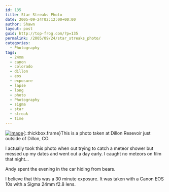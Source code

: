 ```yaml
---
id: 135
title: Star Streaks Photo
date: 2005-09-24T02:12:00+00:00
author: Shawn
layout: post
guid: http://top-frog.com/?p=135
permalink: /2005/09/24/star_streaks_photo/
categories:
  - Photography
tags:
  - 24mm
  - canon
  - colorado
  - dillon
  - eos
  - exposure
  - lapse
  - long
  - photo
  - Photography
  - sigma
  - star
  - streak
  - time
---
```

[<img class="th" src="https://top-frog.com/images/articles/stars1-thumb.jpg" alt="image" />](https://top-frog.com/images/articles/stars1.jpg){:.thickbox.frame}This is a photo taken at Dillon Resevoir just outside of Dillon, CO.

I actually took this photo when out trying to catch a meteor shower but messed up my dates and went out a day early. I caught no meteors on film that night…

Andy spent the evening in the car hiding from bears.

I believe that this was a 30 minute exposure. It was taken with a Canon EOS 10s with a Sigma 24mm f2.8 lens.
